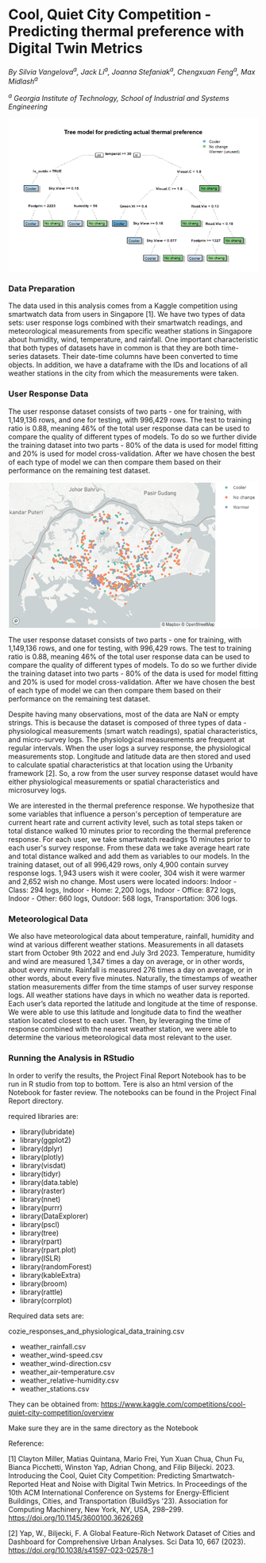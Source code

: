 # Cool, Quiet City Competition - Predicting thermal preference with Digital Twin Metrics 

*By Silvia Vangelova<sup>a</sup>, Jack Li<sup>a</sup>, Joanna Stefaniak<sup>a</sup>, Chengxuan Feng<sup>a</sup>, Max Midlash<sup>a</sup>*

*<sup>a</sup> Georgia Institute of Technology, School of Industrial and Systems Engineering*

<img align="center" src="./images/tree_model.png" alt="tree_model.png">

### Data Preparation
The data used in this analysis comes from a Kaggle competition using smartwatch data from users in Singapore \[1\]. We have two types of data sets: user response logs combined with their smartwatch readings, and meteorological measurements from specific weather stations in Singapore about humidity, wind, temperature, and rainfall. One important characteristic that both types of datasets have in common is that they are both time-series datasets. Their date-time columns have been converted to time objects. In addition, we have a dataframe with the IDs and locations of all weather stations in the city from which the measurements were taken.

### User Response Data

The user response dataset consists of two parts - one for training, with 1,149,136 rows, and one for testing, with 996,429 rows. The test to training ratio is 0.88, meaning 46% of the total user response data can be used to compare the quality of different types of models. To do so we further divide the training dataset into two parts - 80% of the data is used for model fitting and 20% is used for model cross-validation. After we have chosen the best of each type of model we can then compare them based on their performance on the remaining test dataset.

<img align="center" src="./images/thermal_preference.png" alt="thermal_preference.png">

The user response dataset consists of two parts - one for training, with 1,149,136 rows, and one for testing, with 996,429 rows. The test to training ratio is 0.88, meaning 46% of the total user response data can be used to compare the quality of different types of models. To do so we further divide the training dataset into two parts - 80% of the data is used for model fitting and 20% is used for model cross-validation. After we have chosen the best of each type of model we can then compare them based on their performance on the remaining test dataset.

Despite having many observations, most of the data are NaN or empty strings. This is because the dataset is composed of three types of data - physiological measurements (smart watch readings), spatial characteristics, and micro-survey logs. The physiological measurements are frequent at regular intervals. When the user logs a survey response, the physiological measurements stop. Longitude and latitude data are then stored and used to calculate spatial characteristics at that location using the Urbanity framework \[2\]. So, a row from the user survey response dataset would have either physiological measurements or spatial characteristics and microsurvey logs. 

We are interested in the thermal preference response. We hypothesize that some variables that influence a person's perception of temperature are current heart rate and current activity level, such as total steps taken or total distance walked 10 minutes prior to recording the thermal preference response. For each user, we take smartwatch readings 10 minutes prior to each user's survey response. From these data we take average heart rate and total distance walked and add them as variables to our models.
In the training dataset, out of all 996,429 rows, only 4,900 contain survey response logs. 1,943 users wish it were cooler, 304 wish it were warmer and 2,652 wish no change.  Most users were located indoors: Indoor - Class: 294 logs, Indoor - Home: 2,200 logs, Indoor - Office: 872 logs, Indoor - Other: 660 logs, Outdoor: 568 logs, Transportation: 306 logs.

### Meteorological Data

We also have meteorological data about temperature, rainfall, humidity and wind at various different weather stations. Measurements in all datasets start from October 9th 2022 and end July 3rd 2023. Temperature, humidity and wind are measured 1,347 times a day on average, or in other words, about every minute.  Rainfall is measured 276 times a day on average, or in other words, about every five minutes. Naturally, the timestamps of weather station measurements differ from the time stamps of user survey response logs. All weather stations have days in which no weather data is reported. Each user’s data reported the latitude and longitude at the time of response. We were able to use this latitude and longitude data to find the weather station located closest to each user. Then, by leveraging the time of response combined with the nearest weather station, we were able to determine the various meteorological data most relevant to the user. 

### Running the Analysis in RStudio

In order to verify the results, the Project Final Report Notebook has to be run in R studio from top to bottom. Tere is also an html version of the Notebook for faster review. The notebooks can be found in the Project Final Report directory.

required libraries are:

- library(lubridate)
- library(ggplot2)
- library(dplyr)
- library(plotly)
- library(visdat)
- library(tidyr)
- library(data.table)
- library(raster)
- library(nnet)
- library(purrr)
- library(DataExplorer)
- library(pscl)
- library(tree)
- library(rpart)
- library(rpart.plot)
- library(ISLR)
- library(randomForest)
- library(kableExtra)
- library(broom)
- library(rattle)	
- library(corrplot)


Required data sets are:

cozie_responses_and_physiological_data_training.csv
- weather_rainfall.csv
- weather_wind-speed.csv
- weather_wind-direction.csv
- weather_air-temperature.csv
- weather_relative-humidity.csv
- weather_stations.csv

They can be obtained from: https://www.kaggle.com/competitions/cool-quiet-city-competition/overview

Make sure they are in the same directory as the Notebook

Reference:

\[1\] Clayton Miller, Matias Quintana, Mario Frei, Yun Xuan Chua, Chun Fu, Bianca Picchetti, Winston Yap, Adrian Chong, and Filip Biljecki. 2023. Introducing the Cool, Quiet City Competition: Predicting Smartwatch-Reported Heat and Noise with Digital Twin Metrics. In Proceedings of the 10th ACM International Conference on Systems for Energy-Efficient Buildings, Cities, and Transportation (BuildSys '23). Association for Computing Machinery, New York, NY, USA, 298–299. https://doi.org/10.1145/3600100.3626269

\[2\]  Yap, W., Biljecki, F. A Global Feature-Rich Network Dataset of Cities and Dashboard for Comprehensive Urban Analyses. Sci Data 10, 667 (2023). https://doi.org/10.1038/s41597-023-02578-1 

